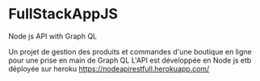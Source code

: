 # FullStackAppJS

Node js  API with Graph QL

Un projet de gestion des produits et commandes d'une boutique en ligne pour une prise en main de Graph QL 
L'API est développée en Node js etb déployée sur heroku
https://nodeapirestfull.herokuapp.com/
